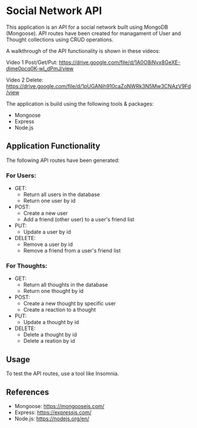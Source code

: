 # Social Network API

This application is an API for a social network built using MongoDB (Mongoose). API routes have been created for managament of User and Thought collections using CRUD operations.

A walkthrough of the API functionality is shown in these videos: 


Video 1 Post/Get/Put: https://drive.google.com/file/d/1A0O8iNyx8GeXE-djme0pcq0K-wI_dPmJ/view

Video 2 Delete: https://drive.google.com/file/d/1pUGANih910caZoNWRk3N5Mw3CNAzV9Fd/view

The application is build using the following tools & packages:

- Mongoose
- Express
- Node.js

## Application Functionality

The following API routes have been generated:

### For Users:

- GET:
  - Return all users in the database
  - Return one user by id
- POST:
  - Create a new user
  - Add a friend (other user) to a user's friend list
- PUT:
  - Update a user by id
- DELETE:
  - Remove a user by id
  - Remove a friend from a user's friend list

### For Thoughts:

- GET:
  - Return all thoughts in the database
  - Return one thought by id
- POST:
  - Create a new thought by specific user
  - Create a reaction to a thought
- PUT:
  - Update a thought by id
- DELETE:
  - Delete a thought by id
  - Delete a reation by id

## Usage

To test the API routes, use a tool like Insomnia.

## References

- Mongoose: https://mongoosejs.com/
- Express: https://expressjs.com/
- Node.js: https://nodejs.org/en/
